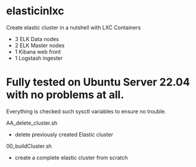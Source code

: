 # elasticinlxc
Create elastic cluster in a nutshell with LXC Containers

- 3 ELK Data nodes
- 2 ELK Master nodes
- 1 Kibana web front
- 1 Logstash ingester

# Fully tested on Ubuntu Server 22.04 with no problems at all.

Everything is checked such sysctl variables to ensure no trouble.

AA_delete_cluster.sh
- delete previously created Elastic cluster

00_buildCluster.sh
- create a complete elastic cluster from scratch
